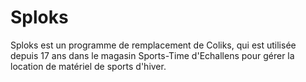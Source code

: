 # Sploks
Sploks est un programme de remplacement de Coliks, qui est utilisée depuis 17 ans dans le magasin Sports-Time d'Echallens pour gérer la location de matériel de sports d'hiver.
